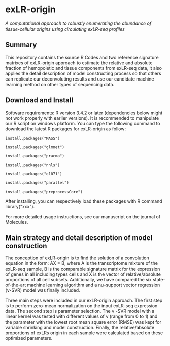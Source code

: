 # **exLR-origin**

*A computational approach to robustly enumerating the abundance of tissue-cellular origins using circulating exLR-seq profiles*

 

## **Summary**

This repository contains the source R Codes and two reference signature matrixes of exLR-origin approach to estimate the relative and absolute fraction of hemopoietic and tissue components from exLR-seq data, it also applies the detail description of model constructing process so that others can replicate our deconvoluting results and use our candidate machine learning method on other types of sequencing data.

 

## **Download and Install**

Software requirements: R version 3.4.2 or later (dependencies below might not work properly with earlier versions). It is recommended to manipulate our R script on windows platform. You can type the following command to download the latest R packages for exLR-origin as follow:

```
install.packages("MASS")

install.packages("glmnet")

install.packages("pracma")

install.packages("nnls")

install.packages("e1071")

install.packages("parallel")

install.packages("preprocessCore")
```

After installing, you can respectively load these packages with R command library("xxx").

For more detailed usage instructions, see our manuscript on the journal of Molecules.

 

## **Main strategy and detail description of model construction**

The conception of exLR-origin is to find the solution of a convolution equation in the form: AX = B, where A is the transcriptome mixture of the exLR-seq sample, B is the comparable signature matrix for the expression of genes in all including types cells and X is the vector of relative/absolute proportions of all cell subsets. Additionally, we have compared the six state-of-the-art machine learning algorithm and a nu–support vector regression (ν-SVR) model was finally included. 

Three main steps were included in our exLR-origin approach. The first step is to perform zero-mean normalization on the input exLR-seq expression data. The second step is parameter selection. The ν -SVR model with a linear kernel was tested with different values of ν (range from 0 to 1) and the parameter with the lowest root mean square error (RMSE) was kept for variable shrinking and model construction. Finally, the relative/absolute proportions of exLRs origin in each sample were calculated based on these optimized parameters.